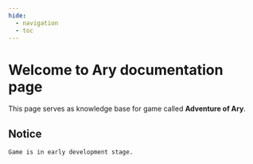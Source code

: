 ```yaml
---
hide:
  - navigation
  - toc
---
```


# Welcome to Ary documentation page

This page serves as knowledge base for game called **Adventure of Ary**.

## Notice

    Game is in early development stage.
